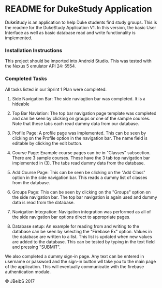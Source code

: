 # README for DukeStudy Application
DukeStudy is an application to help Duke students find study groups. This is the readme for the DukeStudy Application V1. In this version, the basic User Interface as well as basic database read and write functionality is implemented.
### Installation Instructions
This project should be imported into Android Studio. This was tested with the Nexus 5 emulator API 24: 5554.

### Completed Tasks
All tasks listed in our Sprint 1 Plan were completed.
1) Side Navigation Bar: The side naviagtion bar was completed. It is a hideable 

2) Top Bar Naviation: The top bar navigation page template was completed and can be seen by clicking on groups or one of the sample courses. Note that these tabs each read dummy data from our database.

3) Profile Page: A profile page was implemented. This can be seen by clicking on the Profile option in the navigation bar. The name field is editable by clicking the edit button.

4) Course Page: Example course pages can be in "Classes" subsection. There are 3 sample courses. These have the 3 tab top navigation bar implemented in (3). The tabs read dummy data from the database.

5) Add Course Page: This can be seen be clicking on the "Add Class" option in the side navigation bar. This reads a dummy list of classes from the database.

6) Groups Page: This can be seen by clicking on the "Groups" option on the side navigation bar. The top bar navigation is again used and dummy data is read from the database.

7) Navigation Integration: Navigation integration was performed as all of the side navigation bar options direct to appropriate pages.

8) Database setup: An example for reading from and writing to the database can be seen by selecting the "Firebase Ex" option. Values in the database are written to a list. This list is updated when new values are added to the database. This can be tested by typing in the text field and pressing "SUBMIT".

We also completed a dummy sign-in page. Any text can be entered in username or password and the sign-in button wll take you to the main page of the application. This will eventually communicatie with the firebase authentication module.

:copyright: JBeibS 2017
